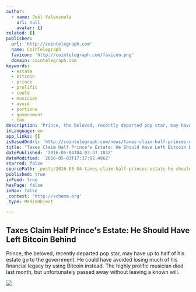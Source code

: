 ```yaml
---
author:
  - name: Joël Valenzuela
    url: null
    avatar: {}
related: []
publisher:
  url: 'http://cointelegraph.com'
  name: CoinTelegraph
  favicon: 'http://cointelegraph.com/favicon.png'
  domain: cointelegraph.com
keywords:
  - estate
  - bitcoin
  - prince
  - prolific
  - could
  - musician
  - avoid
  - portions
  - government
  - tax
description: 'Prince, the beloved, recently departed pop star, may have up to half of his estate go to the government. He could have avoided losing much of his financial legacy by using Bitcoin instead. The highly prolific musician died last month, but unfortunately passed away without leaving a known will.'
inLanguage: en
app_links: []
isBasedOnUrl: 'http://cointelegraph.com/news/taxes-claim-half-princes-estate-he-should-have-left-bitcoin-behind'
title: "Taxes Claim Half Prince's Estate: He Should Have Left Bitcoin Behind"
datePublished: '2016-05-04T04:03:37.183Z'
dateModified: '2016-05-03T17:37:02.496Z'
starred: false
sourcePath: _posts/2016-05-04-taxes-claim-half-princes-estate-he-should-have-left-bitcoi.md
published: true
inFeed: true
hasPage: false
inNav: false
_context: 'http://schema.org'
_type: MediaObject

---
```

<article style=""><h1>Taxes Claim Half Prince's Estate: He Should Have Left Bitcoin Behind</h1><p>Prince, the beloved, recently departed pop star, may have up to half of his estate go to the government. He could have avoided losing much of his financial legacy by using Bitcoin instead. The highly prolific musician died last month, but unfortunately passed away without leaving a known will.</p><img src="http://cointelegraph.com/storage/uploads/view/a3fcb42689ac6b03ebbf9d647ceeb1b3.jpg" /></article>